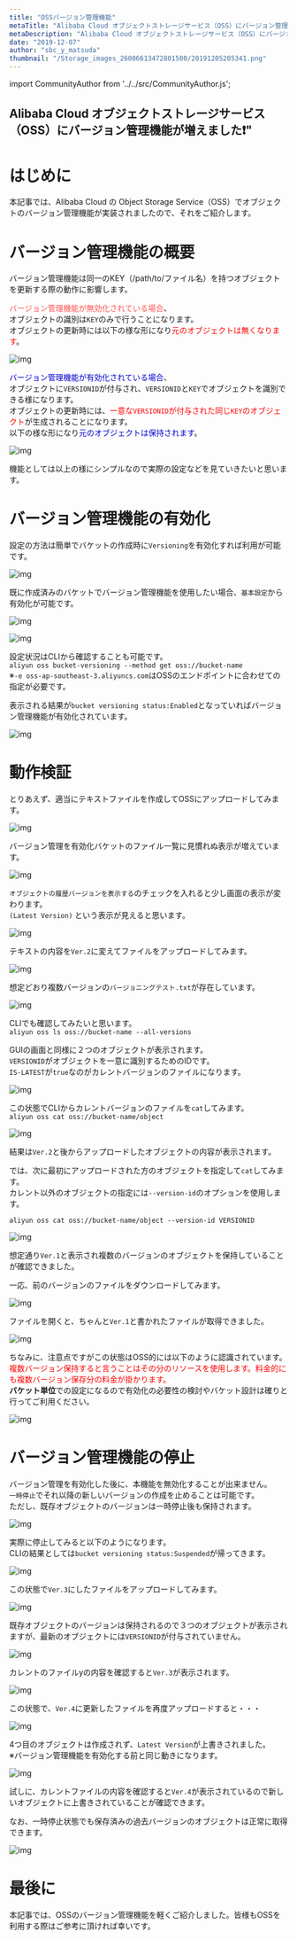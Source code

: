 ```yaml
---
title: "OSSバージョン管理機能"
metaTitle: "Alibaba Cloud オブジェクトストレージサービス（OSS）にバージョン管理機能が増えました❗️"
metaDescription: "Alibaba Cloud オブジェクトストレージサービス（OSS）にバージョン管理機能が増えました❗️"
date: "2019-12-07"
author: "sbc_y_matsuda"
thumbnail: "/Storage_images_26006613472801500/20191205205341.png"
---
```



import CommunityAuthor from '../../src/CommunityAuthor.js';

## Alibaba Cloud オブジェクトストレージサービス（OSS）にバージョン管理機能が増えました❗️"

# はじめに


本記事では、Alibaba Cloud の Object Storage Service（OSS）でオブジェクトのバージョン管理機能が実装されましたので、それをご紹介します。    



# バージョン管理機能の概要

バージョン管理機能は同一のKEY（/path/to/ファイル名）を持つオブジェクトを更新する際の動作に影響します。

<span style="color: #ff5252">バージョン管理機能が無効化されている場合</span>、  
オブジェクトの識別は`KEY`のみで行うことになります。  
オブジェクトの更新時には以下の様な形になり<span style="color: #ff0000">元のオブジェクトは無くなります</span>。

![img](https://raw.githubusercontent.com/sbopsv/cloud-tech/master/content/usecase-storage/Storage_images_26006613472801500/20191205205341.png "img")    


<span style="color: #0000cc">バージョン管理機能が有効化されている場合</span>、  
オブジェクトに`VERSIONID`が付与され、`VERSIONID`と`KEY`でオブジェクトを識別できる様になります。  
オブジェクトの更新時には、<span style="color: #ff0000">一意な`VERSIONID`が付与された同じ`KEY`のオブジェクト</span>が生成されることになります。  
以下の様な形になり<span style="color: #0000cc">元のオブジェクトは保持されます</span>。

![img](https://raw.githubusercontent.com/sbopsv/cloud-tech/master/content/usecase-storage/Storage_images_26006613472801500/20191205211225.png "img")    


機能としては以上の様にシンプルなので実際の設定などを見ていきたいと思います。

# バージョン管理機能の有効化

設定の方法は簡単でバケットの作成時に`Versioning`を有効化すれば利用が可能です。

![img](https://raw.githubusercontent.com/sbopsv/cloud-tech/master/content/usecase-storage/Storage_images_26006613472801500/20191129162043.png "img")    


既に作成済みのバケットでバージョン管理機能を使用したい場合、`基本設定`から有効化が可能です。

![img](https://raw.githubusercontent.com/sbopsv/cloud-tech/master/content/usecase-storage/Storage_images_26006613472801500/20191129184956.png "img")    



![img](https://raw.githubusercontent.com/sbopsv/cloud-tech/master/content/usecase-storage/Storage_images_26006613472801500/20191129185228.png "img")    


設定状況はCLIから確認することも可能です。  
`aliyun oss bucket-versioning --method get oss://bucket-name `  
※`-e oss-ap-southeast-3.aliyuncs.com`はOSSのエンドポイントに合わせての指定が必要です。

表示される結果が`bucket versioning status:Enabled`となっていればバージョン管理機能が有効化されています。

![img](https://raw.githubusercontent.com/sbopsv/cloud-tech/master/content/usecase-storage/Storage_images_26006613472801500/20191202012423.png "img")    



# 動作検証

とりあえず、適当にテキストファイルを作成してOSSにアップロードしてみます。

![img](https://raw.githubusercontent.com/sbopsv/cloud-tech/master/content/usecase-storage/Storage_images_26006613472801500/20191129191045.png "img")    


バージョン管理を有効化バケットのファイル一覧に見慣れぬ表示が増えています。  

![img](https://raw.githubusercontent.com/sbopsv/cloud-tech/master/content/usecase-storage/Storage_images_26006613472801500/20191129191415.png "img")    


`オブジェクトの履歴バージョンを表示する`のチェックを入れると少し画面の表示が変わります。  
`(Latest Version)` という表示が見えると思います。

![img](https://raw.githubusercontent.com/sbopsv/cloud-tech/master/content/usecase-storage/Storage_images_26006613472801500/20191129191822.png "img")    


テキストの内容を`Ver.2`に変えてファイルをアップロードしてみます。

![img](https://raw.githubusercontent.com/sbopsv/cloud-tech/master/content/usecase-storage/Storage_images_26006613472801500/20191129192120.png "img")    


想定どおり複数バージョンの`バージョニングテスト.txt`が存在しています。

![img](https://raw.githubusercontent.com/sbopsv/cloud-tech/master/content/usecase-storage/Storage_images_26006613472801500/20191129192411.png "img")    


CLIでも確認してみたいと思います。  
`aliyun oss ls oss://bucket-name --all-versions`  

GUIの画面と同様に２つのオブジェクトが表示されます。  
`VERSIONID`がオブジェクトを一意に識別するためのIDです。  
`IS-LATEST`が`true`なのがカレントバージョンのファイルになります。

![img](https://raw.githubusercontent.com/sbopsv/cloud-tech/master/content/usecase-storage/Storage_images_26006613472801500/20191202013411.png "img")    


この状態でCLIからカレントバージョンのファイルを`cat`してみます。  
`aliyun oss cat oss://bucket-name/object `  

![img](https://raw.githubusercontent.com/sbopsv/cloud-tech/master/content/usecase-storage/Storage_images_26006613472801500/20191202014254.png "img")    


結果は`Ver.2`と後からアップロードしたオブジェクトの内容が表示されます。

では、次に最初にアップロードされた方のオブジェクトを指定して`cat`してみます。   
カレント以外のオブジェクトの指定には`--version-id`のオプションを使用します。

`aliyun oss cat oss://bucket-name/object --version-id VERSIONID`

![img](https://raw.githubusercontent.com/sbopsv/cloud-tech/master/content/usecase-storage/Storage_images_26006613472801500/20191202014742.png "img")    


想定通り`Ver.1`と表示され複数のバージョンのオブジェクトを保持していることが確認できました。

一応、前のバージョンのファイルをダウンロードしてみます。

![img](https://raw.githubusercontent.com/sbopsv/cloud-tech/master/content/usecase-storage/Storage_images_26006613472801500/20191129193110.png "img")    


ファイルを開くと、ちゃんと`Ver.1`と書かれたファイルが取得できました。

![img](https://raw.githubusercontent.com/sbopsv/cloud-tech/master/content/usecase-storage/Storage_images_26006613472801500/20191129193452.png "img")    


ちなみに、注意点ですがこの状態はOSS的には以下のように認識されています。  
<span style="color: #ff0000">複数バージョン保持すると言うことはその分のリソースを使用します。料金的にも複数バージョン保存分の料金が掛かります。  </span>  
<b>バケット単位</b>での設定になるので有効化の必要性の検討やバケット設計は確りと行ってご利用ください。

![img](https://raw.githubusercontent.com/sbopsv/cloud-tech/master/content/usecase-storage/Storage_images_26006613472801500/20191202015454.png "img")    


# バージョン管理機能の停止

バージョン管理を有効化した後に、本機能を無効化することが出来ません。  
`一時停止`でそれ以降の新しいバージョンの作成を止めることは可能です。  
ただし、既存オブジェクトのバージョンは一時停止後も保持されます。

![img](https://raw.githubusercontent.com/sbopsv/cloud-tech/master/content/usecase-storage/Storage_images_26006613472801500/20191202141518.png "img")    



実際に停止してみると以下のようになります。  
CLIの結果としては`bucket versioning status:Suspended`が帰ってきます。

![img](https://raw.githubusercontent.com/sbopsv/cloud-tech/master/content/usecase-storage/Storage_images_26006613472801500/20191202152516.png "img")    


この状態で`Ver.3`にしたファイルをアップロードしてみます。

![img](https://raw.githubusercontent.com/sbopsv/cloud-tech/master/content/usecase-storage/Storage_images_26006613472801500/20191202152732.png "img")    


既存オブジェクトのバージョンは保持されるので３つのオブジェクトが表示されますが、最新のオブジェクトには`VERSIONID`が付与されていません。

![img](https://raw.githubusercontent.com/sbopsv/cloud-tech/master/content/usecase-storage/Storage_images_26006613472801500/20191202153047.png "img")    


カレントのファイルyの内容を確認すると`Ver.3`が表示されます。

![img](https://raw.githubusercontent.com/sbopsv/cloud-tech/master/content/usecase-storage/Storage_images_26006613472801500/20191202153326.png "img")    


この状態で、`Ver.4`に更新したファイルを再度アップロードすると・・・

![img](https://raw.githubusercontent.com/sbopsv/cloud-tech/master/content/usecase-storage/Storage_images_26006613472801500/20191202153448.png "img")    


4つ目のオブジェクトは作成されず、`Latest Version`が上書きされました。  
※バージョン管理機能を有効化する前と同じ動きになります。

![img](https://raw.githubusercontent.com/sbopsv/cloud-tech/master/content/usecase-storage/Storage_images_26006613472801500/20191202153838.png "img")    


試しに、カレントファイルの内容を確認すると`Ver.4`が表示されているので新しいオブジェクトに上書きされていることが確認できます。

なお、一時停止状態でも保存済みの過去バージョンのオブジェクトは正常に取得できます。

![img](https://raw.githubusercontent.com/sbopsv/cloud-tech/master/content/usecase-storage/Storage_images_26006613472801500/20191202154325.png "img")    


# 最後に

本記事では、OSSのバージョン管理機能を軽くご紹介しました。皆様もOSSを利用する際はご参考に頂ければ幸いです。

 <CommunityAuthor 
    author="松田 悦洋"
    self_introduction = "インフラからアプリまでのシステム基盤のアーキテクトを経てクラウドのアーキテクトへ、AWS、Azure、Cloudflare などのサービスやオープンソース関連も嗜みます。2019年1月にソフトバンクへ入社、2020年より Alibaba Cloud MVP。"
    imageUrl="https://raw.githubusercontent.com/sbopsv/cloud-tech/master/src/components/images/matsuda_pic.png"
    githubUrl="https://github.com/yoshihiro-matsuda-sb"
/>



